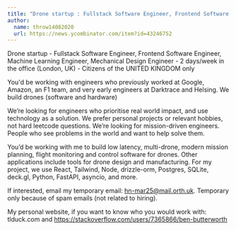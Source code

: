 ```yaml
---
title: "Drone startup : Fullstack Software Engineer, Frontend Software Engineer, Machine Learning Engineer, Mechanical Design Engineer"
author:
  name: throw14082020
  url: https://news.ycombinator.com/item?id=43246752
---
```

Drone startup - Fullstack Software Engineer, Frontend Software Engineer, Machine Learning Engineer, Mechanical Design Engineer - 2 days&#x2F;week in the office (London, UK) - Citizens of the UNITED KINGDOM only

You&#x27;d be working with engineers who previously worked at Google, Amazon, an F1 team, and very early engineers at Darktrace and Helsing. We build drones (software and hardware)

We’re looking for engineers who prioritise real world impact, and use technology as a solution. We prefer personal projects or relevant hobbies, not hard leetcode questions. We’re looking for mission-driven engineers. People who see problems in the world and want to help solve them.

You’d be working with me to build low latency, multi-drone, modern mission planning, flight monitoring and control software for drones. Other applications include tools for drone design and manufacturing. For my project, we use React, Tailwind, Node, drizzle-orm, Postgres, SQLite, deck.gl, Python, FastAPI, asyncio, and more.

If interested, email my temporary email: hn-mar25@mail.orth.uk. Temporary only because of spam emails (not related to hiring).

My personal website, if you want to know who you would work with: tlduck.com and <a href="https:&#x2F;&#x2F;stackoverflow.com&#x2F;users&#x2F;7365866&#x2F;ben-butterworth" rel="nofollow">https:&#x2F;&#x2F;stackoverflow.com&#x2F;users&#x2F;7365866&#x2F;ben-butterworth</a>
<JobApplication />
